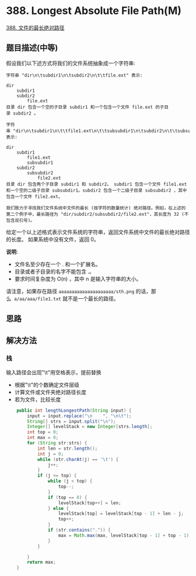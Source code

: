 
# 388. Longest Absolute File Path(M)

[388. 文件的最长绝对路径](https://leetcode-cn.com/problems/longest-absolute-file-path/)

## 题目描述(中等)

假设我们以下述方式将我们的文件系统抽象成一个字符串:
```
字符串 "dir\n\tsubdir1\n\tsubdir2\n\t\tfile.ext" 表示:

dir
    subdir1
    subdir2
        file.ext
目录 dir 包含一个空的子目录 subdir1 和一个包含一个文件 file.ext 的子目录 subdir2 。

字符串 "dir\n\tsubdir1\n\t\tfile1.ext\n\t\tsubsubdir1\n\tsubdir2\n\t\tsubsubdir2\n\t\t\tfile2.ext" 表示:

dir
    subdir1
        file1.ext
        subsubdir1
    subdir2
        subsubdir2
            file2.ext
目录 dir 包含两个子目录 subdir1 和 subdir2。 subdir1 包含一个文件 file1.ext 和一个空的二级子目录 subsubdir1。subdir2 包含一个二级子目录 subsubdir2 ，其中包含一个文件 file2.ext。

我们致力于寻找我们文件系统中文件的最长 (按字符的数量统计) 绝对路径。例如，在上述的第二个例子中，最长路径为 "dir/subdir2/subsubdir2/file2.ext"，其长度为 32 (不包含双引号)。
```

给定一个以上述格式表示文件系统的字符串，返回文件系统中文件的最长绝对路径的长度。 如果系统中没有文件，返回 0。

**说明**:
- 文件名至少存在一个 . 和一个扩展名。
- 目录或者子目录的名字不能包含 .。
- 要求时间复杂度为 O(n) ，其中 n 是输入字符串的大小。

请注意，如果存在路径 `aaaaaaaaaaaaaaaaaaaaa/sth.png` 的话，那么  `a/aa/aaa/file1.txt` 就不是一个最长的路径。


## 思路

## 解决方法

### 栈

输入路径会出现"\t"用空格表示，提前替换

- 根据"\t"的个数确定文件层级
- 计算文件或文件夹绝对路径长度
- 若为文件，比较长度

```java
    public int lengthLongestPath(String input) {
        input = input.replace("\n    ", "\n\t");
        String[] strs = input.split("\n");
        Integer[] levelStack = new Integer[strs.length];
        int top = 0;
        int max = 0;
        for (String str:strs) {
            int len = str.length();
            int j = 0;
            while (str.charAt(j) == '\t') {
                j++;
            }
            if (j <= top) {
                while (j < top) {
                    top--;
                }
                if (top == 0) {
                    levelStack[top++] = len;
                } else {
                    levelStack[top] = levelStack[top - 1] + len - j;
                    top++;
                }
                if (str.contains(".")) {
                    max = Math.max(max, levelStack[top - 1] + top - 1);
                }
            }

        }
        return max;
    }
```
